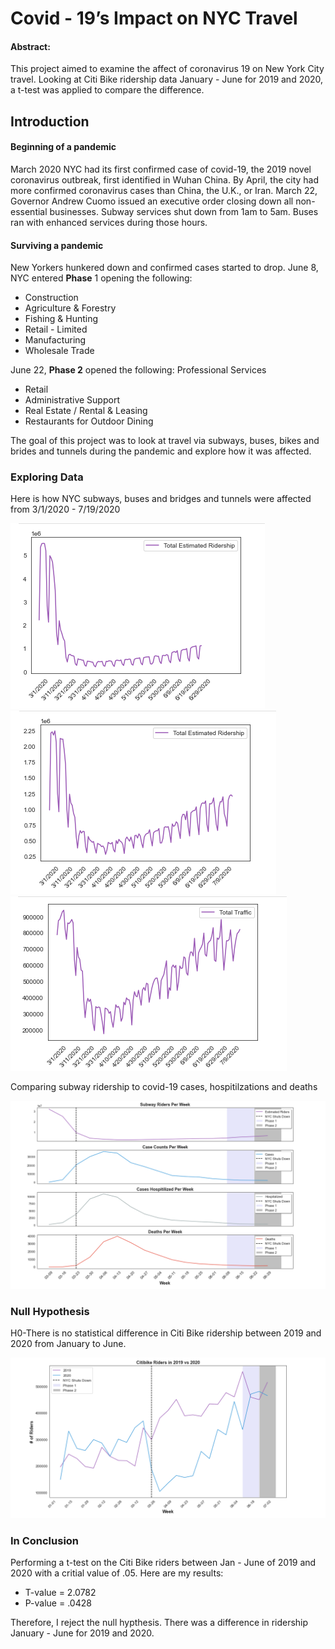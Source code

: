 # Covid - 19’s Impact on NYC Travel 
#### Abstract: 
This project aimed to examine the affect of coronavirus 19 on New York City travel. Looking at Citi Bike ridership data January - June for 2019 and 2020, a t-test was applied to compare the difference.
## Introduction 

#### Beginning of a pandemic 
March 2020 NYC had its first confirmed case of covid-19, the 2019 novel coronavirus outbreak, first identified in Wuhan China. 
By April, the city had more confirmed coronavirus cases than China, the U.K., or Iran. 
March 22, Governor Andrew Cuomo issued an executive order closing down all non-essential businesses. 
Subway services shut down from 1am to 5am. Buses ran with enhanced services during those hours.

#### Surviving a pandemic
New Yorkers hunkered down and confirmed cases started to drop. June 8, NYC entered **Phase** 1 opening the following:
* Construction
* Agriculture & Forestry 
* Fishing & Hunting
* Retail - Limited
* Manufacturing
* Wholesale Trade

June 22, **Phase 2** opened the following:
Professional Services
* Retail
* Administrative Support
* Real Estate / Rental & Leasing
* Restaurants for Outdoor Dining


The goal of this project was to look at travel via subways, buses, bikes and brides and tunnels during the pandemic and explore how it was affected.

### Exploring Data

Here is how NYC subways, buses and bridges and tunnels were affected from 3/1/2020 - 7/19/2020

![alt text](https://github.com/tnesfield/NYC-Travel-During-Covid19/blob/master/subway.png)
![alt text](https://github.com/tnesfield/NYC-Travel-During-Covid19/blob/master/buses.png)
![alt text](https://github.com/tnesfield/NYC-Travel-During-Covid19/blob/master/bandt.png)

Comparing subway ridership to covid-19 cases, hospitilzations and deaths

![alt text](https://github.com/tnesfield/NYC-Travel-During-Covid19/blob/master/sub_covid.png)

### Null Hypothesis
H0-There is no statistical difference in Citi Bike ridership between 2019 and 2020 from January to June. 


![alt text](https://github.com/tnesfield/NYC-Travel-During-Covid19/blob/master/citibike_riders.png)

### In Conclusion

Performing a t-test on the Citi Bike riders between Jan - June of 2019 and 2020 with a critial value of .05. 
Here are my results:
* T-value = 2.0782
* P-value  =  .0428

Therefore, I reject the null hypthesis. There was a difference in ridership January - June for 2019 and 2020.
